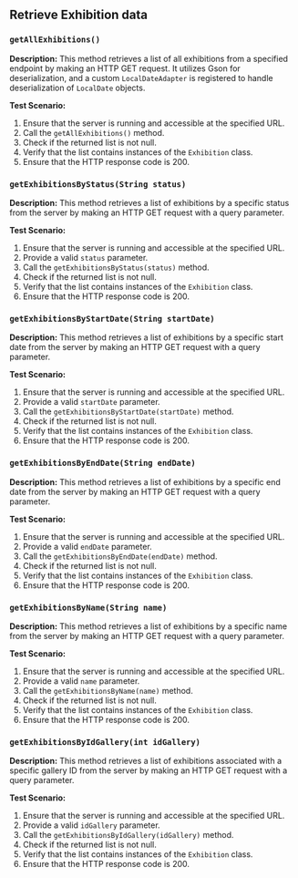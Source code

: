 ## Retrieve Exhibition data 

### `getAllExhibitions()`

**Description:**
This method retrieves a list of all exhibitions from a specified endpoint by making an HTTP GET request.
It utilizes Gson for deserialization, and a custom `LocalDateAdapter` is registered to handle deserialization
of `LocalDate` objects.

**Test Scenario:**
1. Ensure that the server is running and accessible at the specified URL.
2. Call the `getAllExhibitions()` method.
3. Check if the returned list is not null.
4. Verify that the list contains instances of the `Exhibition` class.
5. Ensure that the HTTP response code is 200.

### `getExhibitionsByStatus(String status)`

**Description:**
This method retrieves a list of exhibitions by a specific status from the server by making an HTTP GET request with a query parameter.

**Test Scenario:**
1. Ensure that the server is running and accessible at the specified URL.
2. Provide a valid `status` parameter.
3. Call the `getExhibitionsByStatus(status)` method.
4. Check if the returned list is not null.
5. Verify that the list contains instances of the `Exhibition` class.
6. Ensure that the HTTP response code is 200.

### `getExhibitionsByStartDate(String startDate)`

**Description:**
This method retrieves a list of exhibitions by a specific start date from the server by making an HTTP GET request with a query parameter.

**Test Scenario:**
1. Ensure that the server is running and accessible at the specified URL.
2. Provide a valid `startDate` parameter.
3. Call the `getExhibitionsByStartDate(startDate)` method.
4. Check if the returned list is not null.
5. Verify that the list contains instances of the `Exhibition` class.
6. Ensure that the HTTP response code is 200.

### `getExhibitionsByEndDate(String endDate)`

**Description:**
This method retrieves a list of exhibitions by a specific end date from the server by making an HTTP GET request with a query parameter.

**Test Scenario:**
1. Ensure that the server is running and accessible at the specified URL.
2. Provide a valid `endDate` parameter.
3. Call the `getExhibitionsByEndDate(endDate)` method.
4. Check if the returned list is not null.
5. Verify that the list contains instances of the `Exhibition` class.
6. Ensure that the HTTP response code is 200.

### `getExhibitionsByName(String name)`

**Description:**
This method retrieves a list of exhibitions by a specific name from the server by making an HTTP GET request with a query parameter.

**Test Scenario:**
1. Ensure that the server is running and accessible at the specified URL.
2. Provide a valid `name` parameter.
3. Call the `getExhibitionsByName(name)` method.
4. Check if the returned list is not null.
5. Verify that the list contains instances of the `Exhibition` class.
6. Ensure that the HTTP response code is 200.

### `getExhibitionsByIdGallery(int idGallery)`

**Description:**
This method retrieves a list of exhibitions associated with a specific gallery ID from the server by making an HTTP GET request with a query parameter.

**Test Scenario:**
1. Ensure that the server is running and accessible at the specified URL.
2. Provide a valid `idGallery` parameter.
3. Call the `getExhibitionsByIdGallery(idGallery)` method.
4. Check if the returned list is not null.
5. Verify that the list contains instances of the `Exhibition` class.
6. Ensure that the HTTP response code is 200.

